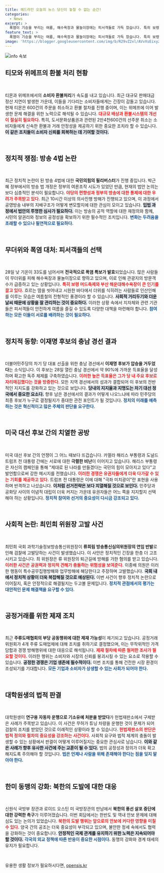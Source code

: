 ```yaml
---
title: 헤드라인 오늘의 뉴스 당신이 놓칠 수 없는 순간!
categories:
  - News
excerpt: >
  폭염이 기승을 부리는 여름, 해수욕장과 물놀이장에는 피서객들로 가득 찼습니다. 특히 보령 해수욕장에선 10만여 명이 찾아 무더위를 식혔는데, 이들의 즐거운 여름 이야기가 펼쳐집니다!
feature_text: >
  폭염이 기승을 부리는 여름, 해수욕장과 물놀이장에는 피서객들로 가득 찼습니다. 특히 보령 해수욕장에선 10만여 명이 찾아 무더위를 식혔는데, 이들의 즐거운 여름 이야기가 펼쳐집니다!
image: 'https://blogger.googleusercontent.com/img/b/R29vZ2xl/AVvXsEixyZcFfHzMRdzZMjFBmAUKJYCLCGyLL1o632UiGVXcaFdKo_bkvkuCioo0uUKlGfBVcT3P84aROyZIXSBEx3Aw5nCQ3pTgDom1WDC4m8eifvWiAmWEEVb4x6G_l8C0QH225ldMjyaFvpxGEBGNO37VmDTDMHGhJPq73UglMfDca1-0aw/s1600/blogspot.png'
---
```


<p><img src="https://blogger.googleusercontent.com/img/b/R29vZ2xl/AVvXsEixyZcFfHzMRdzZMjFBmAUKJYCLCGyLL1o632UiGVXcaFdKo_bkvkuCioo0uUKlGfBVcT3P84aROyZIXSBEx3Aw5nCQ3pTgDom1WDC4m8eifvWiAmWEEVb4x6G_l8C0QH225ldMjyaFvpxGEBGNO37VmDTDMHGhJPq73UglMfDca1-0aw/s1600/blogspot.png" alt="info 속보" /></p>

<h2 data-ke-size="size26">티모와 위메프의 환불 처리 현황</h2>

<p data-ke-size="size16">&nbsp;</p> 

<p>티몬과 위메프에서의 <b>소비자 환불처리</b>가 속도를 내고 있습니다. 최근 대규모 판매대금 정산 지연이 발생한 가운데, 이들을 기다리는 소비자들에게는 긴장이 감돌고 있습니다. 현재 티몬은 600건의 주문을 취소하고 환불 절차를 진행 중이며, 이는 위메프에 이어 발생한 문제 해결을 위한 노력으로 해석될 수 있습니다. <b><span style="color: #ee2323;">대규모 배상과 환불시스템의 개선이 절실히 필요하다.</span></b> 특히, 도서문화상품권과 관련된 2만4천600건의 선주문 취소는 소비자들에게 신속한 환불과 거래 안정성을 제공하기 위한 중요한 조치라 할 수 있습니다. <b><span style="background-color: #21538527;">이 같은 조치들이 소비자 신뢰를 회복하는 데 기여할 것이다.</span></b> </p>

<p data-ke-size="size16">&nbsp;</p> 

<h2 data-ke-size="size26">정치적 쟁점: 방송 4법 논란</h2>

<p data-ke-size="size16">&nbsp;</p> 

<p>최근 정치적 논란이 된 방송 4법에 대한 <b>국민의힘의 필리버스터</b>가 진행 중입니다. 박근혜 정부에서의 방송 법 개정은 정부의 여론조작 시도가 있었던 만큼, 현재의 법안 논의는 보다 심층적인 분석이 필요합니다. <b><span style="color: #ee2323;">야당의 편향성과 정부의 방송에 대한 통제에 대한 우려가 주목받고 있다.</span></b> 최근 10시간 이상의 의사진행 방해가 진행되고 있으며, 이 과정에서 공영방송 내부의 지배구조가 어떻게 변모할지에 대한 관심이 모이고 있습니다. <b><span style="background-color: #21538527;">입법 과정에서 법안의 투명한 심사가 필요하다.</span></b> 이는 방송의 공적 역할에 대한 재정의와 함께, 시민의 알권리와 정보의 공정성을 확보하기 위한 필수적인 조치입니다. <b><span style="color: #1a5490;">변화는 두려움을 초래할 수 있으나 필연적으로 필요하다.</span></b></p>

<p data-ke-size="size16">&nbsp;</p>

<h2 data-ke-size="size26">무더위와 폭염 대처: 피서객들의 선택</h2>

<p data-ke-size="size16">&nbsp;</p> 

<p>28일 낮 기온이 33도를 넘어서며 <b>전국적으로 폭염 특보가 발효</b>되었습니다. 많은 사람들이 무더위를 피해 해수욕장과 물놀이장으로 향하고 있으며, 이로 인해 관광지의 방문객 수가 급증하고 있는 상황입니다. <b><span style="color: #ee2323;">특히 보령 머드축제와 부산 해운대해수욕장이 큰 인기를 끌고 있다.</span></b> 흐르는 땀을 씻어내고 시원한 바다에서 더위를 식히려는 사람들로 인산인해를 이루는 모습은 여름철의 전형적인 풍경이라 할 수 있습니다. <b><span style="background-color: #21538527;">사회적 거리두기와 더운 날씨 때문에 상황을 잘 관리하는 것이 중요하다.</span></b> 이러한 상황 속에서 지자체와 관련 기관들은 피서객들이 안전하게 여름을 즐길 수 있도록 다양한 대책을 마련해야 합니다. <b><span style="color: #1a5490;">참여하는 모든 이들이 서로를 배려하는 것이 필요하다.</span></b></p>

<p data-ke-size="size16">&nbsp;</p> 

<h2 data-ke-size="size26">정치적 동향: 이재명 후보의 충남 경선 결과</h2>

<p data-ke-size="size16">&nbsp;</p> 

<p>더불어민주당의 차기 당 대표 선출을 위한 충남 경선에서 <b>이재명 후보가 압승을 거두었다</b>는 소식입니다. 이 후보는 28일 열린 충남 경선에서 약 90%에 가까운 득표율을 달성하며 확고한 독주 체제를 구축하였습니다. <b><span style="color: #ee2323;">이러한 높은 득표율은 그가 당 내 주요 후보로 자리매김했다는 것을 방증한다.</span></b> 모든 지역 경선에서의 성과가 결합되어 이 후보의 전반적인 지지도를 강화하고 있는 것으로 보입니다. <b><span style="background-color: #21538527;">당내의 지지율과 지명도는 차기 대선 정국에서 중요한 요소다.</span></b> 향후 남은 경선에서의 결과가 어떻게 나오느냐에 따라 민주당의 최종 후보가 누구로 결정될지가 중대한 관전 포인트가 될 것입니다. <b><span style="color: #1a5490;">정치의 미래를 예측하는 것은 혁신적이고 많은 주체의 판단을 요구한다.</span></b></p>

<p data-ke-size="size16">&nbsp;</p> 

<h2 data-ke-size="size26">미국 대선 후보 간의 치열한 공방</h2>

<p data-ke-size="size16">&nbsp;</p> 

<p>미국 대선 후보 간의 언쟁이 그 어느 때보다 뜨겁습니다. 카멀라 해리스 부통령과 도널드 트럼프 전 대통령 간에는 서로에 대한 <b>극렬한 비난</b>이 이어지고 있습니다. 해리스 부통령은 자신의 캠페인을 통해 "제대로 된 나라를 만들겠다는 국민의 힘이 모아지고 있다"고 발언함으로써 강한 메시지를 전했습니다. <b><span style="color: #ee2323;">이러한 경쟁은 유권자들에게 더욱 다가갈 수 있는 기회를 제공하고 있다.</span></b> 트럼프 전 대통령은 이에 대해 "극좌 미치광이"란 표현을 사용하며 반격하고 나섰습니다. <b><span style="background-color: #21538527;">이처럼 선거전략은 보다 치열해질 것으로 보인다.</span></b> 민주당과 공화당 사이의 이념적 대립이 더욱 커지는 가운데 유권자들은 어느 쪽을 지지할지 선택해야 하는 상황입니다. <b><span style="color: #1a5490;">정치적 참여와 선거의 중요성이 다시금 강조되고 있다.</span></b></p>

<p data-ke-size="size16">&nbsp;</p> 

<h2 data-ke-size="size26">사회적 논란: 최민희 위원장 고발 사건</h2>

<p data-ke-size="size16">&nbsp;</p> 

<p>최민희 국회 과학기술정보방송통신위원장이 <b>류희림 방송통신심의위원장의 연임 반발</b>로 인해 검찰에 고발당하는 사건이 발생했습니다. 이 사안은 정치적인 긴장을 한층 더 고조시키고 있습니다. 최 위원장은 류 위원장의 퇴근길에 방해를 가한 혐의를 받고 있습니다. <b><span style="color: #ee2323;">이러한 사건은 공권력과 정치적 견해가 충돌하는 위험성을 보여준다.</span></b> 이종배 의원은 이러한 행동이 특수공무집행방해와 업무방해에 해당한다고 주장하며 고발했습니다. <b><span style="background-color: #21538527;">국회 내에서 정치적 상황이 더욱 복잡해질 것으로 예상된다.</span></b> 이번 사건이 향후 정치적 논란으로 이어질지, 혹은 안정적으로 해결될지는 두고볼 문제입니다. <b><span style="color: #1a5490;">정치적 관점에서의 평가는 대안적인 문제 해결책을 요구할 수 있다.</span></b></p>

<p data-ke-size="size16">&nbsp;</p> 

<h2 data-ke-size="size26">공정거래를 위한 제재 조치</h2>

<p data-ke-size="size16">&nbsp;</p> 

<p>최근 <b>주류도매협회의 부당 공동행위에 대한 제재 가능성</b>이 제기되고 있습니다. 공정거래위원회가 4개 주류 도매업체에 대해 조치를 취하기로 결정했으며, 이는 무작위적인 가격 담합과 경쟁 방해행위에 대한 대응으로 해석됩니다. <b><span style="color: #ee2323;">제재 절차에 따른 철저한 조사가 필요할 것이다.</span></b> 이러한 행위는 소비자와 시장의 신뢰를 붕괴시킬 수 있는 요소로 작용할 수 있습니다. <b><span style="background-color: #21538527;">공정한 경쟁은 기업 생존에 필수적이다.</span></b> 이번 조치를 통해 건전한 시장 환경이 조성되기를 기대합니다. <b><span style="color: #1a5490;">모든 기업과 소비자가 상생할 수 있는 사회가 되어야 한다.</span></b></p>

<p data-ke-size="size16">&nbsp;</p> 

<h2 data-ke-size="size26">대학원생의 법적 판결</h2>

<p data-ke-size="size16">&nbsp;</p> 

<p>대학원생이 <b>연구용 자동차 운행으로 기소유예 처분을 받았다</b>가 헌법재판소에서 구제받은 사례가 주목받고 있습니다. 이 사건은 무허가 튜닝 차량을 운행한 것이 문제가 되어 검찰의 조치를 받았던 것으로 이례적인 상황이라 할 수 있습니다. <b><span style="color: #ee2323;">헌법재판소의 판단은 법적 정의와 절차의 중요성을 강조하는 사건이다.</span></b> 사회적 요구와 법적 체계의 충돌이 발생할 수 있는 상황에서 판결이 어떻게 이루어질지는 중요한 관심사로 남습니다. <b><span style="background-color: #21538527;">이와 같은 사례가 향후 유사한 사건에 주는 교훈이 될 수 있다.</span></b> 법의 공정성과 정의가 더욱 확고해지도록 주의해야 할 것입니다. <b><span style="color: #1a5490;">법은 언제나 사람을 위해 존재해야 한다는 점을 잊지 말아야 한다.</span></b></p>

<p data-ke-size="size16">&nbsp;</p> 

<h2 data-ke-size="size26">한미 동맹의 강화: 북한의 도발에 대한 대응</h2>

<p data-ke-size="size16">&nbsp;</p> 

<p>신원식 국방부 장관과 로이드 오스틴 미 국방장관의 만남에서 <b>북한의 풍선 살포 중단에 대한 강력한 촉구</b>가 이루어졌습니다. 이번 회담에서는 한반도 및 역내 안보 문제에 대해 심도 있는 논의가 있었습니다. <b><span style="color: #ee2323;">북한의 도발 행위는 앞으로의 안보에 커다란 영향을 미칠 수 있다.</span></b> 양국 간의 공조는 더욱 중요성이 부각되고 있으며, 불안한 정세 속에서도 협력을 강화하는 것이 중요합니다. <b><span style="background-color: #21538527;">안정적인 국제 관계를 유지하기 위한 노력은 지속되어야 할 것이다.</span></b> <b><span style="color: #1a5490;">각국의 외교 정책에 따른 반응이 중요한 시점이다.</span></b> 동맹의 강화와 경계 태세의 유지가 필요합니다.</p>

<p data-ke-size="size16">&nbsp;</p>
유용한 생활 정보가 필요하시다면, <a href="https://opensis.kr" rel="dofollow">opensis.kr</a>


